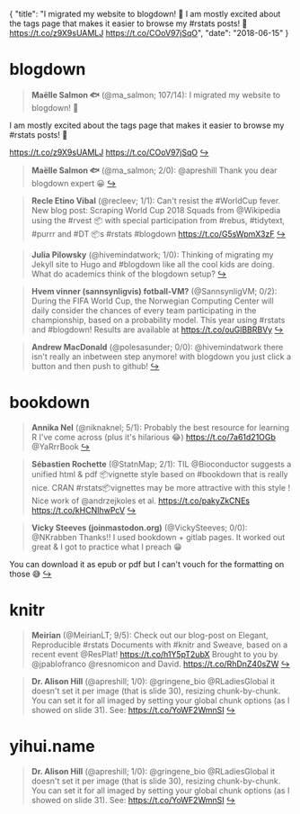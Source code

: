 {
  "title": "I migrated my website to blogdown! 🛫 I am mostly excited about the tags page that makes it easier to browse my #rstats posts! 💃 https://t.co/z9X9sUAMLJ https://t.co/COoV97jSqO",
  "date": "2018-06-15"
}

# blogdown

> **Maëlle Salmon 🐟** (@ma_salmon; 107/14): I migrated my website to blogdown! 🛫
>
I am mostly excited about the tags page that makes it easier to browse my #rstats posts! 💃
>
https://t.co/z9X9sUAMLJ https://t.co/COoV97jSqO  [&#8618;](https://twitter.com/xieyihui/status/1007276321725210624)

<!-- -->


> **Maëlle Salmon 🐟** (@ma_salmon; 2/0): @apreshill Thank you dear blogdown expert 😀  [&#8618;](https://twitter.com/xieyihui/status/1007294437108670464)

<!-- -->


> **Recle Etino Vibal** (@recleev; 1/1): Can't resist the #WorldCup fever. New blog post: Scraping World Cup 2018 Squads from @Wikipedia using the #rvest 📦 with special participation from #rebus, #tidytext, #purrr and #DT 📦s #rstats #blogdown https://t.co/G5sWpmX3zF  [&#8618;](https://twitter.com/xieyihui/status/1007205145199775745)

<!-- -->


> **Julia Pilowsky** (@hivemindatwork; 1/0): Thinking of migrating my Jekyll site to Hugo and #blogdown like all the cool kids are doing. What do academics think of the blogdown setup?  [&#8618;](https://twitter.com/xieyihui/status/1007187896028356608)

<!-- -->


> **Hvem vinner (sannsynligvis) fotball-VM?** (@SannsynligVM; 0/2): During the FIFA World Cup, the Norwegian Computing Center will daily consider the chances of every team participating in the championship, based on a probability model. This year using #rstats and #blogdown! Results are available at https://t.co/ouGlBBRBVy  [&#8618;](https://twitter.com/xieyihui/status/1007195106326253568)

<!-- -->


> **Andrew MacDonald** (@polesasunder; 0/0): @hivemindatwork there isn't really an inbetween step anymore! with blogdown you just click a button and then push to github!  [&#8618;](https://twitter.com/xieyihui/status/1007196549561110528)

<!-- -->


# bookdown

> **Annika Nel** (@niknaknel; 5/1): Probably the best resource for learning R I've come across (plus it's hilarious 😂) https://t.co/7a61d21OGb
@YaRrrBook  [&#8618;](https://twitter.com/xieyihui/status/1007195486066003973)

<!-- -->


> **Sébastien Rochette** (@StatnMap; 2/1): TIL @Bioconductor suggests a unified html &amp; pdf 📦vignette style based on #bookdown that is really nice. CRAN #rstats📦vignettes may be more attractive with this style ! Nice work of @andrzejkoles et al. https://t.co/pakyZkCNEs https://t.co/kHCNIhwPcV  [&#8618;](https://twitter.com/xieyihui/status/1007185781868384257)

<!-- -->


> **Vicky Steeves (joinmastodon.org)** (@VickySteeves; 0/0): @NKrabben Thanks!! I used bookdown + gitlab pages. It worked out great &amp; I got to practice what I preach 😁
>
You can download it as epub or pdf but I can't vouch for the formatting on those 😅  [&#8618;](https://twitter.com/xieyihui/status/1007390510321827840)

<!-- -->


# knitr

> **Meirian** (@MeirianLT; 9/5): Check out our blog-post on Elegant, Reproducible #rstats Documents with #knitr and Sweave, based on a recent event @ResPlat! https://t.co/h1Y5pT2ubX
Brought to you by @jpablofranco @resnomicon and David. https://t.co/RhDnZ40sZW  [&#8618;](https://twitter.com/xieyihui/status/1007212455095701504)

<!-- -->


> **Dr. Alison Hill** (@apreshill; 1/0): @gringene_bio @RLadiesGlobal it doesn't set it per image (that is slide 30), resizing chunk-by-chunk. You can set it for all imaged by setting your global chunk options (as I showed on slide 31). See: https://t.co/YoWF2WmnSI  [&#8618;](https://twitter.com/xieyihui/status/1007088262660231169)

<!-- -->


# yihui.name

> **Dr. Alison Hill** (@apreshill; 1/0): @gringene_bio @RLadiesGlobal it doesn't set it per image (that is slide 30), resizing chunk-by-chunk. You can set it for all imaged by setting your global chunk options (as I showed on slide 31). See: https://t.co/YoWF2WmnSI  [&#8618;](https://twitter.com/xieyihui/status/1007088262660231169)

<!-- -->


